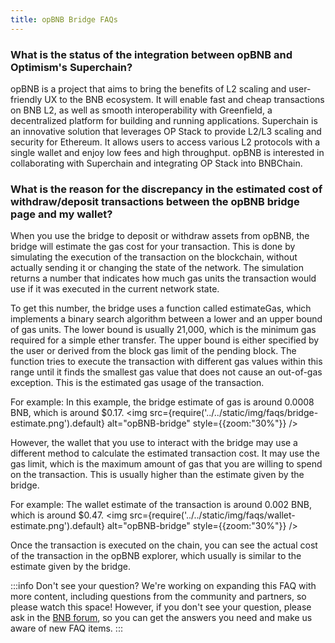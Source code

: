 ```yaml
---
title: opBNB Bridge FAQs
---
```


### What is the status of the integration between opBNB and Optimism's Superchain?

opBNB is a project that aims to bring the benefits of L2 scaling and user-friendly UX to the BNB ecosystem. It will enable fast and cheap transactions on BNB L2, as well as smooth interoperability with Greenfield, a decentralized platform for building and running applications. 
Superchain is an innovative solution that leverages OP Stack to provide L2/L3 scaling and security for Ethereum. It allows users to access various L2 protocols with a single wallet and enjoy low fees and high throughput. opBNB is interested in collaborating with Superchain and integrating OP Stack into BNBChain. 

### What is the reason for the discrepancy in the estimated cost of withdraw/deposit transactions between the opBNB bridge page and my wallet?

When you use the bridge to deposit or withdraw assets from opBNB, the bridge will estimate the gas cost for your transaction. This is done by simulating the execution of the transaction on the blockchain, without actually sending it or changing the state of the network. The simulation returns a number that indicates how much gas units the transaction would use if it was executed in the current network state.

To get this number, the bridge uses a function called estimateGas, which implements a binary search algorithm between a lower and an upper bound of gas units. The lower bound is usually 21,000, which is the minimum gas required for a simple ether transfer. The upper bound is either specified by the user or derived from the block gas limit of the pending block. The function tries to execute the transaction with different gas values within this range until it finds the smallest gas value that does not cause an out-of-gas exception. This is the estimated gas usage of the transaction.

For example:
In this example, the bridge estimate of gas is around 0.0008 BNB, which is around $0.17. 
<img
  src={require('../../static/img/faqs/bridge-estimate.png').default}
  alt="opBNB-bridge"
  style={{zoom:"30%"}}
/>

However, the wallet that you use to interact with the bridge may use a different method to calculate the estimated transaction cost. It may use the gas limit, which is the maximum amount of gas that you are willing to spend on the transaction. This is usually higher than the estimate given by the bridge.

For example:
The wallet estimate of the transaction is around 0.002 BNB, which is around $0.47.
<img
  src={require('../../static/img/faqs/wallet-estimate.png').default}
  alt="opBNB-bridge"
  style={{zoom:"30%"}}
/>

Once the transaction is executed on the chain, you can see the actual cost of the transaction in the opBNB explorer, which usually is similar to the estimate given by the bridge.

:::info Don't see your question?
We're working on expanding this FAQ with more content, including questions from the community and partners, so please watch this space! However, if you don't see your question, please ask in the [BNB forum](https://forum.bnbchain.org/), so you can get the answers you need and make us aware of new FAQ items.
:::
